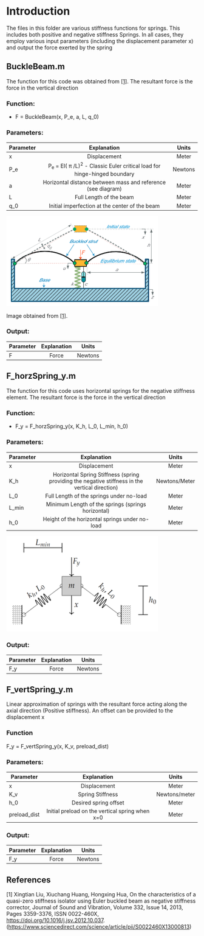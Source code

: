 # Introduction

The files in this folder are various stiffness functions for springs. This includes both positive and negative stiffness Springs. In all cases, they employ various input parameters (including the displacement parameter x) and output the force exerted by the spring

## BuckleBeam.m
The function for this code was obtained from [[1]](#1). The resultant force is the force in the vertical direction

### Function: 
* F = BuckleBeam(x, P_e, a, L, q_0)

### Parameters:

| Parameter     | Explanation | Units
| ------------- | :-------------: |:-------------: |
| x             |Displacement| Meter |
| P_e           |P<sub>e</sub> = EI( &pi; /L)<sup>2</sup>  - Classic Euler critical load for hinge-hinged boundary| Newtons|
|a              |Horizontal distance between mass and reference (see diagram)|Meter |
|L              |Full Length of the beam| Meter|
|q_0            |Initial imperfection at the center of the beam| Meter|

<img src="./Images/BuckleBeam.PNG" alt="" style="width:400px;"/>

Image obtained from [[1]](#1).

### Output:
| Parameter     | Explanation | Units
| ------------- | :-------------: |:-------------: |
| F             |Force| Newtons |

## F_horzSpring_y.m
The function for this code uses horizontal springs for the negative stiffness element. The resultant force is the force in the vertical direction

### Function: 
* F_y = F_horzSpring_y(x, K_h, L_0, L_min, h_0)

### Parameters:

| Parameter     | Explanation | Units
| ------------- | :-------------:                                       |:-------------:|
| x             |Displacement                                           | Meter|
| K_h           |Horizontal Spring Stiffness (spring providing the negative stiffness in the vertical direction)| Newtons/Meter|
|L_0            |Full Length of the springs under no-load               |Meter|
|L_min          |Minimum Length of the springs (springs horizontal)     |Meter|
|h_0            |Height of the horizontal springs under no-load         |Meter|

<img src="./Images/HorizontalSpring.PNG" alt="" style="width:400px;"/>

### Output:
| Parameter     | Explanation | Units
| ------------- | :-------------: |:-------------: |
| F_y             |Force| Newtons |

## F_vertSpring_y.m
Linear approximation of springs with the resultant force acting along the axial direction (Positive stiffness). An offset can be provided to the displacement x 

### Function 
F_y = F_vertSpring_y(x, K_v, preload_dist)

### Parameters:

| Parameter     | Explanation | Units
| ------------- | :-------------:       |:-------------: |
| x             |Displacement           |Meter|
| K_v           |Spring Stiffness       |Newtons/meter|
|h_0            |Desired spring offset  |Meter|
|preload_dist   |Initial preload on the vertical spring when x=0        |Meter|

### Output:
| Parameter     | Explanation | Units
| ------------- | :-------------: |:-------------: |
| F_y             |Force| Newtons |

## References

<a id="1">[1]</a> 
 Xingtian Liu, Xiuchang Huang, Hongxing Hua,
On the characteristics of a quasi-zero stiffness isolator using Euler buckled beam as negative stiffness corrector,
Journal of Sound and Vibration,
Volume 332, Issue 14,
2013,
Pages 3359-3376,
ISSN 0022-460X,
https://doi.org/10.1016/j.jsv.2012.10.037.
(https://www.sciencedirect.com/science/article/pii/S0022460X13000813)
